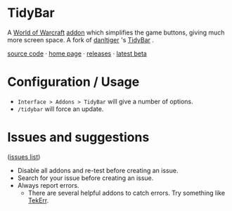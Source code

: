 # TidyBar

A 
[World of Warcraft](http://blog.spiralofhope.com/?p=2987) 
[addon](http://blog.spiralofhope.com/?p=17845) 
which simplifies the game buttons, giving much more screen space.  A fork of 
[danltiger](http://wow.curseforge.com/profiles/danltiger/)
's 
[TidyBar](http://wow.curseforge.com/addons/tidy-bar/)
.

[source code](https://github.com/spiralofhope/TidyBar)
 · [home page](http://blog.spiralofhope.com/?p=19242)
 · [releases](https://github.com/spiralofhope/TidyBar/releases)
 · [latest beta](https://github.com/spiralofhope/TidyBar/archive/master.zip)


# Configuration / Usage

- `Interface > Addons > TidyBar` will give a number of options.
- `/tidybar` will force an update.


# Issues and suggestions

([issues list](https://github.com/spiralofhope/TidyBar/issues))

- Disable all addons and re-test before creating an issue.
- Search for your issue before creating an issue.
- Always report errors.
  -  There are several helpful addons to catch errors.  Try something like [TekErr](http://www.wowinterface.com/downloads/info6681).
